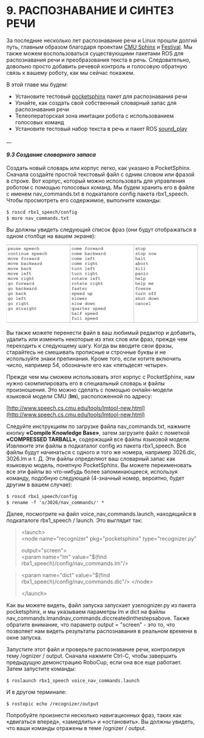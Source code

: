 # 9. РАСПОЗНАВАНИЕ И СИНТЕЗ РЕЧИ

За последние несколько лет распознавание речи и Linux прошли долгий путь, главным образом благодаря проектам [CMU Sphinx](http://cmusphinx.sourceforge.net/) и [Festival](http://festvox.org/). Мы также можем воспользоваться существующими пакетами ROS для распознавания речи и преобразования текста в речь. Следовательно, довольно просто добавить речевой контроль и голосовую обратную связь к вашему роботу, как мы сейчас покажем.

В этой главе мы будем:

* Установите тестовый [pocketsphinx](http://wiki.ros.org/pocketsphinx) пакет для распознавания речи 
* Узнайте, как создать свой собственный словарный запас для распознавания речи  
* Телеоператорская зона имитации робота с использованием голосовых команд 
*  Установите тестовый набор текста в речь и пакет ROS [sound\_play](http://wiki.ros.org/pocketsphinx)

\_\_

#### _9.3 Создание словарного запаса_

Создать новый словарь или корпус легко, как указано в PocketSphinx. Сначала создайте простой текстовый файл с одним словом или фразой в строке. Вот корпус, который можно использовать для управления роботом с помощью голосовых команд. Мы будем хранить его в файле с именем nav\_commands.txt в подкаталоге config пакета rbx1\_speech. Чтобы просмотреть его содержимое, выполните команды:

```text
$ roscd rbx1_speech/config 
$ more nav_commands.txt
```

Вы должны увидеть следующий список фраз \(они будут отображаться в одном столбце на вашем экране\):

![](.gitbook/assets/snimok-ekrana-2020-05-30-v-18.34.28.png)

Вы также можете перенести файл в ваш любимый редактор и добавить, удалить или изменить некоторые из этих слов или фраз, прежде чем переходить к следующему шагу. Когда вы вводите свои фразы, старайтесь не смешивать прописные и строчные буквы и не используйте знаки препинания. Кроме того, если хотите включить число, например 54, обозначьте его как «пятьдесят четыре».

Прежде чем мы сможем использовать этот корпус с PocketSphinx, нам нужно скомпилировать его в специальный словарь и файлы произношения. Это можно сделать с помощью онлайн-модели языковой модели CMU \(**lm**\), расположенной по адресу:

[http://www.speech.cs.cmu.edu/tools/lmtool-new.html](http://www.speech.cs.cmu.edu/tools/lmtool-new.html)

Следуйте инструкциям по загрузке файла nav\_commands.txt, нажмите кнопку **«Compile Knowledge Base»**, затем загрузите файл с пометкой **«COMPRESSED TARBALL»**, содержащий все файлы языковой модели. Извлеките эти файлы в подкаталог config из пакета rbx1\_speech. Все файлы будут начинаться с одного и того же номера, например 3026.dic, 3026.lm и т. Д. Эти файлы определяют ваш словарный запас как языковую модель, понятную PocketSphinx. Вы можете переименовать все эти файлы во что-нибудь более запоминающееся, используя команду, подобную следующей \(4-значный номер, вероятно, будет другим в вашем случае\):

```text
$ roscd rbx1_speech/config
$ rename -f 's/3026/nav_commands/' *
```

Далее, посмотрите на файл voice\_nav\_commands.launch, находящийся в подкаталоге rbx1\_speech / launch. Это выглядит так:

> &lt;launch&gt;  
>  &lt;node name="recognizer" pkg="pocketsphinx" type="recognizer.py"
>
> output="screen"&gt;  
>  &lt;param name="lm" value="$\(find rbx1\_speech\)/config/nav\_commands.lm"/&gt;

> &lt;param name="dict" value="$\(find rbx1\_speech\)/config/nav\_commands.dic"/&gt; &lt;/node&gt;
>
> &lt;/launch&gt;

Как вы можете видеть, файл запуска запускает узелognizer.py из пакета pocketsphinx, и мы указываем параметры lm и dict на файлы nav\_commands.lmandnav\_commands.diccreatedinthestepsabove. Также обратите внимание, что параметр output = "screen" - это то, что позволяет нам видеть результаты распознавания в реальном времени в окне запуска.

Запустите этот файл и проверьте распознавание речи, контролируя тему /ognizer / output. Сначала нажмите Ctrl-C, чтобы завершить предыдущую демонстрацию RoboCup, если она все еще работает. Затем запустите команды:

```text
$ roslaunch rbx1_speech voice_nav_commands.launch
```

И в другом терминале:

```text
$ rostopic echo /recognizer/output
```

Попробуйте произнести несколько навигационных фраз, таких как «двигаться вперед», «замедлить» и «остановить». Вы должны увидеть, что ваши команды отражены в теме /ognizer / output.



